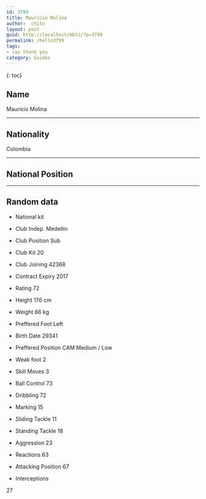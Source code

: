 ```yaml
---
id: 3799
title: Mauricio Molina
author:  chito 
layout: post
guid: http://localhost/mbti/?p=3799
permalink: /hello3799
tags:
- say thank you
category: Guides
---
```



{: toc}


## Name  
Mauricio Molina 

* * *

## Nationality  
Colombia 

* * *

## National Position 

* * *

## Random data 

  * National kit 
  * Club 
Indep. Medellín 

  * Club Position 
Sub 

  * Club Kit 
20 

  * Club Joining 
42368 

  * Contract Expiry 
2017 

  * Rating 
72 

  * Height 
176 cm 

  * Weight 
66 kg 

  * Preffered Foot 
Left 

  * Birth Date 
29341 

  * Preffered Position 
CAM Medium / Low 

  * Weak foot 
2 

  * Skill Moves 
3 

  * Ball Control 
73 

  * Dribbling 
72 

  * Marking 
15 

  * Sliding Tackle 
11 

  * Standing Tackle 
18 

  * Aggression 
23 

  * Reactions 
63 

  * Attacking Position 
67 

  * Interceptions 

27</ul>